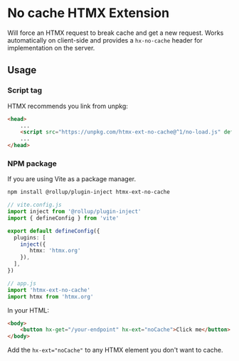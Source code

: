 # No cache HTMX Extension

Will force an HTMX request to break cache and get a new request. Works automatically on client-side and provides a `hx-no-cache` header for implementation on the server.

## Usage

### Script tag

HTMX recommends you link from unpkg:

```html
<head>
    ...
    <script src="https://unpkg.com/htmx-ext-no-cache@^1/no-load.js" defer></script>
    ...
</head>
```

### NPM package

If you are using Vite as a package manager.

```bash
npm install @rollup/plugin-inject htmx-ext-no-cache
```

```ts
// vite.config.js
import inject from '@rollup/plugin-inject'
import { defineConfig } from 'vite'

export default defineConfig({
  plugins: [
    inject({
       htmx: 'htmx.org'
    }),
  ],
})
```

```ts
// app.js
import 'htmx-ext-no-cache'
import htmx from 'htmx.org'
```

In your HTML:

```html
<body>
    <button hx-get="/your-endpoint" hx-ext="noCache">Click me</button>
</body>
```

Add the `hx-ext="noCache"` to any HTMX element you don't want to cache.

